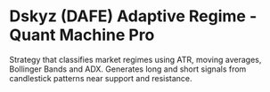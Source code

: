 # Dskyz (DAFE) Adaptive Regime - Quant Machine Pro

Strategy that classifies market regimes using ATR, moving averages, Bollinger Bands and ADX.
Generates long and short signals from candlestick patterns near support and resistance.
